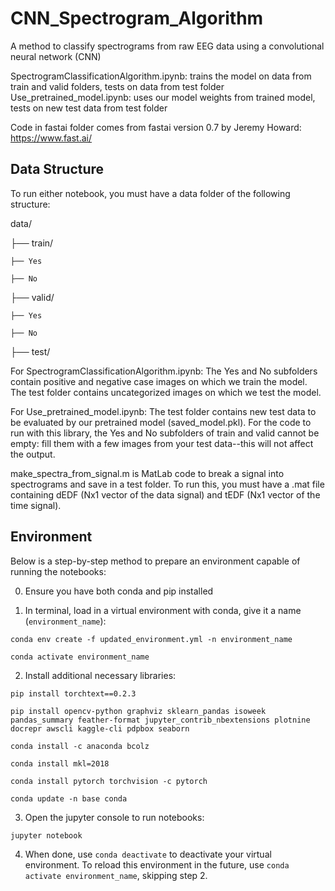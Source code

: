 # CNN_Spectrogram_Algorithm
A method to classify spectrograms from raw EEG data using a convolutional neural network (CNN)

SpectrogramClassificationAlgorithm.ipynb: trains the model on data from train and valid folders, tests on data from test folder
Use_pretrained_model.ipynb: uses our model weights from trained model, tests on new test data from test folder

Code in fastai folder comes from fastai version 0.7 by Jeremy Howard: https://www.fast.ai/

## Data Structure

To run either notebook, you must have a data folder of the following structure:

data/

├── train/

    ├── Yes
	
    ├── No
	
├── valid/

    ├── Yes
	
    ├── No
	
├── test/

For SpectrogramClassificationAlgorithm.ipynb:
The Yes and No subfolders contain positive and negative case images on which we train the model. The test folder contains uncategorized images on which we test the model.

For Use_pretrained_model.ipynb:
The test folder contains new test data to be evaluated by our pretrained model (saved_model.pkl). For the code to run with this library, the Yes and No subfolders of train and valid cannot be empty: fill them with a few images from your test data--this will not affect the output.

make_spectra_from_signal.m is MatLab code to break a signal into spectrograms and save in a test folder. To run this, you must have a .mat file containing dEDF (Nx1 vector of the data signal) and tEDF (Nx1 vector of the time signal).

## Environment

Below is a step-by-step method to prepare an environment capable of running the notebooks:

0. Ensure you have both conda and pip installed

1. In terminal, load in a virtual environment with conda, give it a name (`environment_name`):

`conda env create -f updated_environment.yml -n environment_name`

`conda activate environment_name`

2. Install additional necessary libraries:

`pip install torchtext==0.2.3`

`pip install opencv-python graphviz sklearn_pandas isoweek pandas_summary feather-format jupyter_contrib_nbextensions plotnine docrepr awscli kaggle-cli pdpbox seaborn`

`conda install -c anaconda bcolz`

`conda install mkl=2018`

`conda install pytorch torchvision -c pytorch`

`conda update -n base conda`

3. Open the jupyter console to run notebooks:

`jupyter notebook`

4. When done, use `conda deactivate` to deactivate your virtual environment. To reload this environment in the future, use `conda activate environment_name`, skipping step 2.
